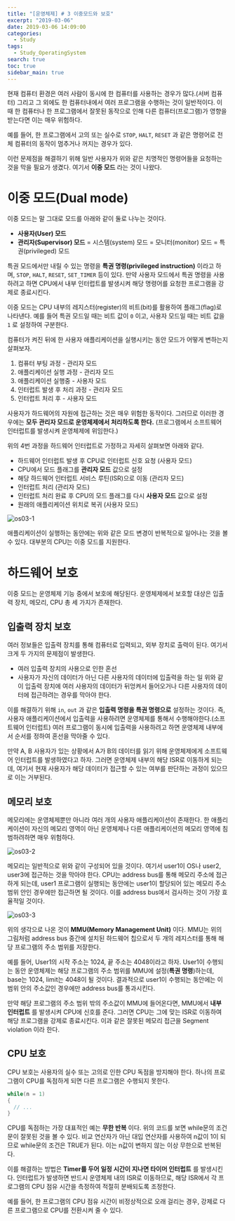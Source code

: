 ```yaml
---
title: "[운영체제] # 3 이중모드와 보호"
excerpt: "2019-03-06"
date: 2019-03-06 14:09:00
categories:
  - Study
tags:
  - Study_OperatingSystem
search: true
toc: true
sidebar_main: true
---
```


현재 컴퓨터 환경은 여러 사람이 동시에 한 컴퓨터를 사용하는 경우가 많다.(서버 컴퓨터) 그리고 그 외에도 한 컴퓨터내에서 여러 프로그램을 수행하는 것이 일반적이다. 이 때 한 컴퓨터나 한 프로그램에서 잘못된 동작으로 인해 다른 컴퓨터(프로그램)가 영향을 받는다면 이는 매우 위험하다.

예를 들어, 한 프로그램에서 고의 또는 실수로 ```STOP```, ```HALT```, ```RESET``` 과 같은 명령어로 전체 컴퓨터의 동작이 멈추거나 꺼지는 경우가 있다.

이런 문제점을 해결하기 위해 일반 사용자가 위와 같은 치명적인 명령어들을 요청하는 것을 막을 필요가 생겼다. 여기서 **이중 모드** 라는 것이 나왔다.

# 이중 모드(Dual mode)
이중 모드는 말 그대로 모드를 아래와 같이 둘로 나누는 것이다.
- **사용자(User) 모드**
- **관리자(Supervisor) 모드** = 시스템(system) 모드 = 모니터(monitor) 모드 = 특권(privileged) 모드

특권 모드에서만 내릴 수 있는 명령을 **특권 명령(privileged instruction)** 이라고 하며, ```STOP```, ```HALT```, ```RESET```, ```SET_TIMER``` 등이 있다. 만약 사용자 모드에서 특권 명령을 사용하려고 하면 CPU에서 내부 인터럽트를 발생시켜 해당 명령어를 요청한 프로그램을 강제로 종료시킨다.

이중 모드는 CPU 내부의 레지스터(register)의 비트(bit)를 활용하여 플래그(flag)로 나타낸다. 예를 들어 특권 모드일 때는 비트 값이 ```0``` 이고, 사용자 모드일 때는 비트  값을 ```1``` 로 설정하여 구분한다.

컴퓨터가 켜진 뒤에 한 사용자 애플리케이션을 실행시키는 동안 모드가 어떻게 변하는지 살펴보자.
1. 컴퓨터 부팅 과정            - 관리자 모드
2. 애플리케이션 실행 과정      - 관리자 모드
3. 애플리케이션 실행중         - 사용자 모드
4. 인터럽트 발생 후 처리 과정  - 관리자 모드
5. 인터럽트 처리 후            - 사용자 모드

사용자가 하드웨어의 자원에 접근하는 것은 매우 위험한 동작이다. 그러므로 이러한 경우에는 **모두 관리자 모드로 운영체제에서 처리하도록 한다.** (프로그램에서 소프트웨어 인터럽트를 발생시켜 운영체제에 위임한다.)

위의 4번 과정을 하드웨어 인터럽트로 가정하고 자세히 살펴보면 아래와 같다.
- 하드웨어 인터럽트 발생 후 CPU로 인터럽트 신호 요청 (사용자 모드)
- CPU에서 모드 플래그를 **관리자 모드** 값으로 설정
- 해당 하드웨어 인터럽트 서비스 루틴(ISR)으로 이동 (관리자 모드)
- 인터럽트 처리 (관리자 모드)
- 인터럽트 처리 완료 후 CPU의 모드 플래그를 다시 **사용자 모드** 값으로 설정
- 원래의 애플리케이션 위치로 복귀 (사용자 모드)

![os03-1](https://user-images.githubusercontent.com/34755287/53879654-5c353e80-4052-11e9-9f5a-275642a1ed1d.png)

애플리케이션이 실행하는 동안에는 위와 같은 모드 변경이 반복적으로 일어나는 것을 볼 수 있다. 대부분의 CPU는 이중 모드를 지원한다.


# 하드웨어 보호
이중 모드는 운영체제 기능 중에서 보호에 해당된다. 운영체제에서 보호할 대상은 입출력 장치, 메모리, CPU 총 세 가지가 존재한다.

## 입출력 장치 보호
여러 정보들은 입출력 장치를 통해 컴퓨터로 입력되고, 외부 장치로 출력이 된다. 여기서 크게 두 가지의 문제점이 발생한다.
- 여러 입출력 장치의 사용으로 인한 혼선
- 사용자가 자신의 데이터가 아닌 다른 사용자의 데이터에 입출력을 하는 일
위와 같이 입출력 장치에 여러 사용자의 데이터가 뒤엉켜서 들어오거나 다른 사용자의 데이터에 접근하려는 경우를 막아야 한다.

이를 해결하기 위해 ```in```, ```out``` 과 같은 **입출력 명령을 특권 명령으로** 설정하는 것이다. 즉, 사용자 애플리케이션에서 입출력을 사용하려면 운영체제를 통해서 수행해야한다.(소프트웨어 인터럽트) 여러 프로그램이 동시에 입출력을 사용하려고 하면 운영체제 내부에서 순서를 정하여 혼선을 막아줄 수 있다.

만약 A, B 사용자가 있는 상황에서 A가 B의 데이터를 읽기 위해 운영체제에게 소프트웨어 인터럽트를 발생하였다고 하자. 그러면 운영체제 내부의 해당 ISR로 이동하게 되는데, 여기서 현재 사용자가 해당 데이터가 접근할 수 있는 여부를 판단하는 과정이 있으므로 이는 거부된다.

## 메모리 보호
메모리에는 운영체제뿐만 아니라 여러 개의 사용자 애플리케이션이 존재한다. 한 애플리케이션이 자신의 메모리 영역이 아닌 운영체제나 다른 애플리케이션의 메모리 영역에 침범하려하면 매우 위험하다.

![os03-2](https://user-images.githubusercontent.com/34755287/53879655-5c353e80-4052-11e9-8ec6-8b247850f347.png)

메모리는 일반적으로 위와 같이 구성되어 있을 것이다. 여기서 user1이 OS나 user2, user3에 접근하는 것을 막아야 한다. CPU는 address bus를 통해 메모리 주소에 접근하게 되는데, user1 프로그램이 실행되는 동안에는 user1이 할당되어 있는 메모리 주소 범위 안인 경우에만 접근하면 될 것이다. 이를 address bus에서 검사하는 것이 가장 효율적일 것이다.

![os03-3](https://user-images.githubusercontent.com/34755287/53879656-5c353e80-4052-11e9-901c-8fcf9c2b5e56.png)

위의 생각으로 나온 것이 **MMU(Memory Management Unit)** 이다. MMU는 위의 그림처럼 address bus 중간에 설치된 하드웨어 칩으로서 두 개의 레지스터를 통해 해당 프로그램의 주소 범위를 저장한다.

예를 들어, User1의 시작 주소는 1024, 끝 주소는 4048이라고 하자. User1이 수행되는 동안 운영체제는 해당 프로그램의 주소 범위를 MMU에 설정(**특권 명령**)하는데, base는 1024, limit는 4048이 될 것이다. 결과적으로 user1이 수행되는 동안에는 이 범위 안의 주소값인 경우에만 address bus를 통과시킨다.

만약 해당 프로그램의 주소 범위 밖의 주소값이 MMU에 들어온다면, MMU에서 **내부 인터럽트** 를 발생시켜 CPU에 신호를 준다. 그러면 CPU는 그에 맞는 ISR로 이동하여 해당 프로그램을 강제로 종료시킨다. 이과 같은 잘못된 메모리 접근을 Segment violation 이라 한다.

## CPU 보호
CPU 보호는 사용자의 실수 또는 고의로 인한 CPU 독점을 방지해야 한다. 하나의 프로그램이 CPU를 독점하게 되면 다른 프로그램은 수행되지 못한다.

```cpp
while(n = 1)
{
  // ...
}
```

CPU를 독점하는 가장 대표적인 예는 **무한 반복** 이다. 위의 코드를 보면 while문의 조건문이 잘못된 것을 볼 수 있다. 비교 연산자가 아닌 대입 연산자를 사용하여 n값이 1이 되므로 while문의 조건은 TRUE가 된다. 이는 n값이 변하지 않는 이상 무한으로 반복된다.

이를 해결하는 방법은 **Timer를 두어 일정 시간이 지나면 타이머 인터럽트** 를 발생시킨다. 인터럽트가 발생하면 반드시 운영체제 내의 ISR로 이동하므로, 해당 ISR에서 각 프로그램의 CPU 점유 시간을 측정하여 적절히 분배되도록 조정한다.

예를 들어, 한 프로그램의 CPU 점유 시간이 비정상적으로 오래 걸리는 경우, 강제로 다른 프로그램으로 CPU를 전환시켜 줄 수 있다.
